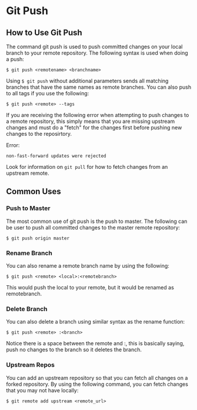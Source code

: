 # Git Push

## How to Use Git Push

The command git push is used to push committed changes on your local branch to your remote repository. The following syntax is used when doing a push:
```
$ git push <remotename> <branchname>
```

Using `$ git push` without additional parameters sends all matching branches that have the same names as remote branches. You can also push to all tags if you use the following:
```
$ git push <remote> --tags
```

If you are receiving the following error when attempting to push changes to a remote repository, this simply means that you are missing upstream changes and must do a "fetch" for the changes first before pushing new changes to the reposirtory.

Error:
```
non-fast-forward updates were rejected
```
Look for information on `git pull` for how to fetch changes from an upstream remote. 

## Common Uses

### Push to Master

The most common use of git push is the push to master. The following can be user to push all committed changes to the master remote repository: 
```
$ git push origin master
```

### Rename Branch

You can also rename a remote branch name by using the following:
```
$ git push <remote> <local>:<remotebranch>
```
This would push the local to your remote, but it would be renamed as remotebranch.

### Delete Branch

You can also delete a branch using similar syntax as the rename function:
```
$ git push <remote> :<branch>
```
Notice there is a space between the remote and :, this is basically saying, push no changes to the branch so it deletes the branch.

### Upstream Repos

You can add an upstream repository so that you can fetch all changes on a forked repository. By using the following command, you can fetch changes that you may not have locally:
```
$ git remote add upstream <remote_url>
```
